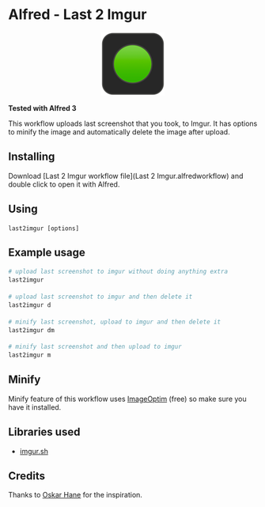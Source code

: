 # Alfred - Last 2 Imgur

<div style="text-align:center">
<img src="https://github.com/aviaryan/alfred-last2imgur/raw/master/src/icon.png">
</div>

**Tested with Alfred 3**

This workflow uploads last screenshot that you took, to Imgur. 
It has options to minify the image and automatically delete the image after upload.


## Installing

Download [Last 2 Imgur workflow file](Last 2 Imgur.alfredworkflow) and double click to open it with Alfred.

## Using

```
last2imgur [options]
```

## Example usage

```sh
# upload last screenshot to imgur without doing anything extra
last2imgur

# upload last screenshot to imgur and then delete it
last2imgur d

# minify last screenshot, upload to imgur and then delete it
last2imgur dm

# minify last screenshot and then upload to imgur
last2imgur m
```

## Minify

Minify feature of this workflow uses [ImageOptim](https://imageoptim.com/) (free) so make sure you have it installed.


## Libraries used

* [imgur.sh](https://github.com/tremby/imgur.sh)


## Credits

Thanks to [Oskar Hane](http://oskarhane.com/alfred-workflow-upload-most-recent-screenshot-to-imgur/) for the inspiration.
